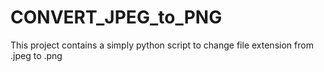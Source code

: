 # CONVERT_JPEG_to_PNG

This project contains a simply python script to change file extension from .jpeg to .png
